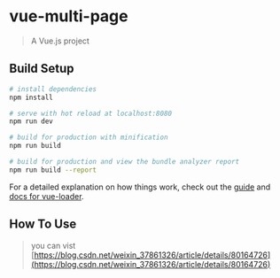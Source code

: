 # vue-multi-page

> A Vue.js project

## Build Setup

``` bash
# install dependencies
npm install

# serve with hot reload at localhost:8080
npm run dev

# build for production with minification
npm run build

# build for production and view the bundle analyzer report
npm run build --report
```

For a detailed explanation on how things work, check out the [guide](http://vuejs-templates.github.io/webpack/) and [docs for vue-loader](http://vuejs.github.io/vue-loader).

## How To Use
> you can vist [https://blog.csdn.net/weixin_37861326/article/details/80164726](https://blog.csdn.net/weixin_37861326/article/details/80164726)

